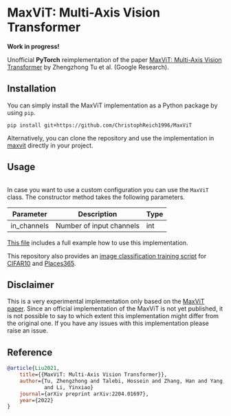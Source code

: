 # MaxViT: Multi-Axis Vision Transformer

**Work in progress!**

Unofficial **PyTorch** reimplementation of the
paper [MaxViT: Multi-Axis Vision Transformer](https://arxiv.org/pdf/2204.01697.pdf)
by Zhengzhong Tu et al. (Google Research).

## Installation

You can simply install the MaxViT implementation as a Python package by using `pip`.

```shell script
pip install git+https://github.com/ChristophReich1996/MaxViT
```

Alternatively, you can clone the repository and use the implementation in [maxvit](maxvit) directly in your project.

## Usage

```python

```

In case you want to use a custom configuration you can use the `MaxViT` class. The constructor method takes 
the following parameters.

| Parameter | Description | Type |
| ------------- | ------------- | ------------- |
| in_channels | Number of input channels | int |

[This file](example.py) includes a full example how to use this implementation.

This repository also provides an [image classification training script](image_classification/main.py) for [CIFAR10](https://www.cs.toronto.edu/~kriz/cifar.html) and [Places365](https://www.cs.toronto.edu/~kriz/cifar.html).

## Disclaimer

This is a very experimental implementation only based on the [MaxViT paper](https://arxiv.org/pdf/2204.01697.pdf).
Since an official implementation of the MaxViT is not yet published, it is not possible to say to which extent this implementation might differ from the original one. If you have any issues with this implementation please raise an issue.

## Reference

```bibtex
@article{Liu2021,
    title={{MaxViT: Multi-Axis Vision Transformer}},
    author={Tu, Zhengzhong and Talebi, Hossein and Zhang, Han and Yang, Feng and Milanfar, Peyman and Bovik, Alan 
            and Li, Yinxiao}
    journal={arXiv preprint arXiv:2204.01697},
    year={2022}
}
```
